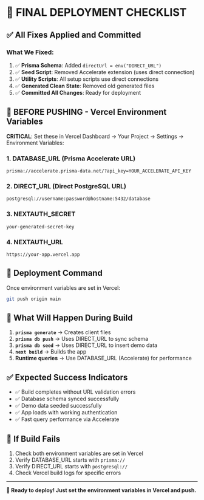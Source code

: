 # 🚀 FINAL DEPLOYMENT CHECKLIST

## ✅ All Fixes Applied and Committed

### What We Fixed:
1. ✅ **Prisma Schema**: Added `directUrl = env("DIRECT_URL")`
2. ✅ **Seed Script**: Removed Accelerate extension (uses direct connection)
3. ✅ **Utility Scripts**: All setup scripts use direct connections
4. ✅ **Generated Clean State**: Removed old generated files
5. ✅ **Committed All Changes**: Ready for deployment

## 🔧 BEFORE PUSHING - Vercel Environment Variables

**CRITICAL**: Set these in Vercel Dashboard → Your Project → Settings → Environment Variables:

### 1. DATABASE_URL (Prisma Accelerate URL)
```
prisma://accelerate.prisma-data.net/?api_key=YOUR_ACCELERATE_API_KEY
```

### 2. DIRECT_URL (Direct PostgreSQL URL)  
```
postgresql://username:password@hostname:5432/database
```

### 3. NEXTAUTH_SECRET
```
your-generated-secret-key
```

### 4. NEXTAUTH_URL
```
https://your-app.vercel.app
```

## 🚀 Deployment Command

Once environment variables are set in Vercel:

```bash
git push origin main
```

## 🎯 What Will Happen During Build

1. **`prisma generate`** → Creates client files
2. **`prisma db push`** → Uses DIRECT_URL to sync schema
3. **`prisma db seed`** → Uses DIRECT_URL to insert demo data  
4. **`next build`** → Builds the app
5. **Runtime queries** → Use DATABASE_URL (Accelerate) for performance

## ✅ Expected Success Indicators

- ✅ Build completes without URL validation errors
- ✅ Database schema synced successfully
- ✅ Demo data seeded successfully
- ✅ App loads with working authentication
- ✅ Fast query performance via Accelerate

## 🚨 If Build Fails

1. Check both environment variables are set in Vercel
2. Verify DATABASE_URL starts with `prisma://`
3. Verify DIRECT_URL starts with `postgresql://`
4. Check Vercel build logs for specific errors

---

**🎯 Ready to deploy! Just set the environment variables in Vercel and push.**
